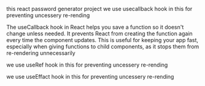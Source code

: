 this react password generator project
we use  usecallback  hook in this for preventing uncessery re-rending

The useCallback hook in React helps you save a function so it doesn't change unless needed. It prevents React from creating the function again every time the component updates. This is useful for keeping your app fast, especially when giving functions to child components, as it stops them from re-rendering unnecessarily

we use useRef  hook in this for preventing uncessery re-rending

we use useEffact  hook in this for preventing uncessery re-rending